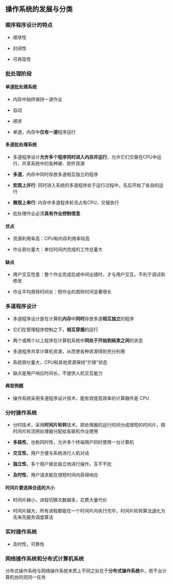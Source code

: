 ## 操作系统的发展与分类

### 顺序程序设计的特点

- 顺序性

- 封闭性

- 可再现性

### 批处理阶段

#### 单道批处理系统

- 内存中始终保持一道作业

- 自动

- 顺序

- 单道，内存中**仅有一道**程序运行

#### 多道批处理系统

- 多道程序设计**允许多个程序同时进入内存并运行**，允许它们交替在CPU中运行，共享系统中的各种硬、软件资源

- **多道**，内存中同时存放多道相互独立的程序

- **宏观上并行**: 同时进入系统的多道程序处于运行过程中，先后开始了各自的运行

- **微观上串行**: 内存中多道程序轮流占有CPU，交替执行

- 批处理作业必须**具有作业控制信息**

#### 优点

- 资源利用率高：CPU和内存利用率较高

- 作业吞吐量大：单位时间内完成的工作总量大

#### 缺点

- 用户交互性差：整个作业完成后或中间出错时，才与用户交互，不利于调试和修改

- 作业平均周转时间长：短作业的周转时间显著增长

### 多道程序设计

- 多道程序设计是在计算机**内存**中**同时**存放多道**相互独立**的程序

- 它们在管理程序控制之下，**相互穿插**的运行

- 两个或两个以上程序在计算机系统中**同处于开始到结束之间**的状态

- 多道程序共享计算机资源，从而使各种资源得到充分利用

- 系统吞吐量大，CPU和其他资源保持"忙碌"状态

- 缺点是用户响应时间长，不提供人机交互能力

#### 典型例题

- 操作系统采用多道程序设计技术，能有效提高效率的计算器件是 CPU

### 分时操作系统

- 分时技术，采用**时间片轮转**技术，把处理器的运行时间分成很短的时间片，按时间片轮流把处理器分配给各联机作业使用

- **多路性**，也称同时性，允许多个终端用户同时使用一台计算机

- **交互性**，用户方便与系统进行人机对话

- **独立性**，多个用户彼此独立地进行操作，互不干扰

- **及时性**，用户请求能在很短时间内获得响应

#### 时间片要选择合适的大小

- 时间片越小，进程切换次数越多，花费大量代价

- 时间片越大，所有进程都能在一个时间片内执行完毕，时间片轮转算法退化为先来先服务调度算法

### 实时操作系统

- 及时性，可靠性

### 网络操作系统和分布式计算机系统

分布式操作系统与网络操作系统本质上不同之处在于**分布式操作系统**中，若干台计算机协同完同一任务

